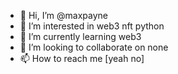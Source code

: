 - 👋 Hi, I’m @maxpayne
- 👀 I’m interested in web3 nft python
- 🌱 I’m currently learning web3
- 💞️ I’m looking to collaborate on none
- 📫 How to reach me [yeah no]

<!---
maxpaynecodl/maxpaynecodl is a ✨ special ✨ repository because its `README.md` (this file) appears on your GitHub profile.
You can click the Preview link to take a look at your changes.
--->

